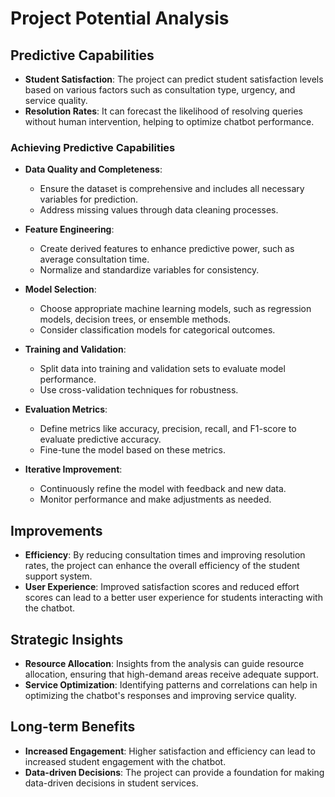 # Project Potential Analysis

## Predictive Capabilities

- **Student Satisfaction**: The project can predict student satisfaction levels based on various factors such as consultation type, urgency, and service quality.
- **Resolution Rates**: It can forecast the likelihood of resolving queries without human intervention, helping to optimize chatbot performance.

### Achieving Predictive Capabilities

- **Data Quality and Completeness**:
  - Ensure the dataset is comprehensive and includes all necessary variables for prediction.
  - Address missing values through data cleaning processes.

- **Feature Engineering**:
  - Create derived features to enhance predictive power, such as average consultation time.
  - Normalize and standardize variables for consistency.

- **Model Selection**:
  - Choose appropriate machine learning models, such as regression models, decision trees, or ensemble methods.
  - Consider classification models for categorical outcomes.

- **Training and Validation**:
  - Split data into training and validation sets to evaluate model performance.
  - Use cross-validation techniques for robustness.

- **Evaluation Metrics**:
  - Define metrics like accuracy, precision, recall, and F1-score to evaluate predictive accuracy.
  - Fine-tune the model based on these metrics.

- **Iterative Improvement**:
  - Continuously refine the model with feedback and new data.
  - Monitor performance and make adjustments as needed.

## Improvements

- **Efficiency**: By reducing consultation times and improving resolution rates, the project can enhance the overall efficiency of the student support system.
- **User Experience**: Improved satisfaction scores and reduced effort scores can lead to a better user experience for students interacting with the chatbot.

## Strategic Insights

- **Resource Allocation**: Insights from the analysis can guide resource allocation, ensuring that high-demand areas receive adequate support.
- **Service Optimization**: Identifying patterns and correlations can help in optimizing the chatbot's responses and improving service quality.

## Long-term Benefits

- **Increased Engagement**: Higher satisfaction and efficiency can lead to increased student engagement with the chatbot.
- **Data-driven Decisions**: The project can provide a foundation for making data-driven decisions in student services. 
